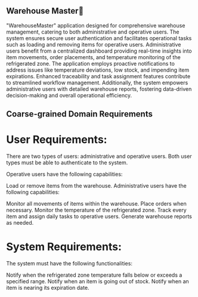 ## Warehouse Master👋
"WarehouseMaster" application designed for comprehensive warehouse management, catering to both administrative and operative users. The system ensures secure user authentication and facilitates operational tasks such as loading and removing items for operative users. Administrative users benefit from a centralized dashboard providing real-time insights into item movements, order placements, and temperature monitoring of the refrigerated zone. The application employs proactive notifications to address issues like temperature deviations, low stock, and impending item expirations. Enhanced traceability and task assignment features contribute to streamlined workflow management. Additionally, the system empowers administrative users with detailed warehouse reports, fostering data-driven decision-making and overall operational efficiency.

## Coarse-grained Domain Requirements
# User Requirements:

There are two types of users: administrative and operative users. Both user types must be able to authenticate to the system.

Operative users have the following capabilities:

Load or remove items from the warehouse.
Administrative users have the following capabilities:

Monitor all movements of items within the warehouse.
Place orders when necessary.
Monitor the temperature of the refrigerated zone.
Track every item and assign daily tasks to operative users.
Generate warehouse reports as needed.
# System Requirements:

The system must have the following functionalities:

Notify when the refrigerated zone temperature falls below or exceeds a specified range.
Notify when an item is going out of stock.
Notify when an item is nearing its expiration date.


<!--

**Here are some ideas to get you started:**

🙋‍♀️ A short introduction - what is your organization all about?
🌈 Contribution guidelines - how can the community get involved?
👩‍💻 Useful resources - where can the community find your docs? Is there anything else the community should know?
🍿 Fun facts - what does your team eat for breakfast?
🧙 Remember, you can do mighty things with the power of [Markdown](https://docs.github.com/github/writing-on-github/getting-started-with-writing-and-formatting-on-github/basic-writing-and-formatting-syntax)
-->
